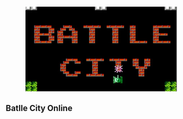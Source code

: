 <p align="center"><a href="https://laravel.com" target="_blank"><img src="public/data/sprite/battlecity-800x445.jpg" width="400"></a></p>



## Batlle City Online
